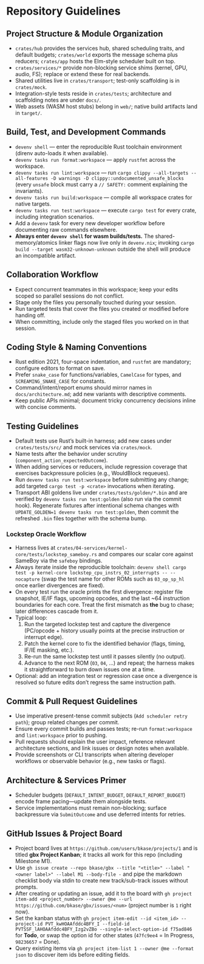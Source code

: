 # Repository Guidelines

## Project Structure & Module Organization
- `crates/hub` provides the services hub, shared scheduling traits, and default budgets; `crates/world` exports the message schema plus reducers; `crates/app` hosts the Elm-style scheduler built on top.
- `crates/services/*` provide non-blocking service shims (kernel, GPU, audio, FS); replace or extend these for real backends.
- Shared utilities live in `crates/transport`; test-only scaffolding is in `crates/mock`.
- Integration-style tests reside in `crates/tests`; architecture and scaffolding notes are under `docs/`.
- Web assets (WASM host stubs) belong in `web/`; native build artifacts land in `target/`.

## Build, Test, and Development Commands
- `devenv shell` — enter the reproducible Rust toolchain environment (direnv auto-loads it when available).
- `devenv tasks run format:workspace` — apply `rustfmt` across the workspace.
- `devenv tasks run lint:workspace` — run `cargo clippy --all-targets --all-features -D warnings -D clippy::undocumented_unsafe_blocks` (every `unsafe` block must carry a `// SAFETY:` comment explaining the invariants).
- `devenv tasks run build:workspace` — compile all workspace crates for native targets.
- `devenv tasks run test:workspace` — execute `cargo test` for every crate, including integration scenarios.
- Add a `devenv` task for every new developer workflow before documenting raw commands elsewhere.
- **Always enter `devenv shell` for wasm builds/tests.** The shared-memory/atomics linker flags now live only in `devenv.nix`; invoking `cargo build --target wasm32-unknown-unknown` outside the shell will produce an incompatible artifact.

## Collaboration Workflow
- Expect concurrent teammates in this workspace; keep your edits scoped so parallel sessions do not conflict.
- Stage only the files you personally touched during your session.
- Run targeted tests that cover the files you created or modified before handing off.
- When committing, include only the staged files you worked on in that session.

## Coding Style & Naming Conventions
- Rust edition 2021, four-space indentation, and `rustfmt` are mandatory; configure editors to format on save.
- Prefer `snake_case` for functions/variables, `CamelCase` for types, and `SCREAMING_SNAKE_CASE` for constants.
- Command/intent/report enums should mirror names in `docs/architecture.md`; add new variants with descriptive comments.
- Keep public APIs minimal; document tricky concurrency decisions inline with concise comments.

## Testing Guidelines
- Default tests use Rust’s built-in harness; add new cases under `crates/tests/src/` and mock services via `crates/mock`.
- Name tests after the behavior under scrutiny (`component_action_expectedOutcome`).
- When adding services or reducers, include regression coverage that exercises backpressure policies (e.g., WouldBlock requeues).
- Run `devenv tasks run test:workspace` before submitting any change; add targeted `cargo test -p <crate>` invocations when iterating.
- Transport ABI goldens live under `crates/tests/golden/*.bin` and are verified by `devenv tasks run test:golden` (also run via the commit hook). Regenerate fixtures after intentional schema changes with `UPDATE_GOLDEN=1 devenv tasks run test:golden`, then commit the refreshed `.bin` files together with the schema bump.

### Lockstep Oracle Workflow
- Harness lives at `crates/04-services/kernel-core/tests/lockstep_sameboy.rs` and compares our scalar core against SameBoy via the `safeboy` bindings.
- Always iterate inside the reproducible toolchain: `devenv shell cargo test -p kernel-core lockstep_cpu_instrs_02_interrupts -- --nocapture` (swap the test name for other ROMs such as `03_op_sp_hl` once earlier divergences are fixed).
- On every test run the oracle prints the first divergence: register file snapshot, IE/IF flags, upcoming opcodes, and the last ~64 instruction boundaries for each core. Treat the first mismatch as **the** bug to chase; later differences cascade from it.
- Typical loop:
  1. Run the targeted lockstep test and capture the divergence (PC/opcode + history usually points at the precise instruction or interrupt edge).
  2. Patch the kernel core to fix the identified behavior (flags, timing, IF/IE masking, etc.).
  3. Re-run the same lockstep test until it passes silently (no output).
  4. Advance to the next ROM (`03`, `04`, …) and repeat; the harness makes it straightforward to burn down issues one at a time.
- Optional: add an integration test or regression case once a divergence is resolved so future edits don’t regress the same instruction path.

## Commit & Pull Request Guidelines
- Use imperative present-tense commit subjects (`Add scheduler retry path`); group related changes per commit.
- Ensure every commit builds and passes tests; re-run `format:workspace` and `lint:workspace` prior to pushing.
- Pull requests should explain the user impact, reference relevant architecture sections, and link issues or design notes when available.
- Provide screenshots or CLI transcripts when altering developer workflows or observable behavior (e.g., new tasks or flags).

## Architecture & Services Primer
- Scheduler budgets (`DEFAULT_INTENT_BUDGET`, `DEFAULT_REPORT_BUDGET`) encode frame pacing—update them alongside tests.
- Service implementations must remain non-blocking; surface backpressure via `SubmitOutcome` and use deferred intents for retries.

## GitHub Issues & Project Board
- Project board lives at `https://github.com/users/bkase/projects/1` and is titled **gbx Project Kanban**; it tracks all work for this repo (including Milestone M1).
- Use `gh issue create --repo bkase/gbx --title "<title>" --label "<owner label>" --label M1 --body-file -` and pipe the markdown checklist body via stdin to create new track/sub-track issues without prompts.
- After creating or updating an issue, add it to the board with `gh project item-add <project_number> --owner @me --url https://github.com/bkase/gbx/issues/<num>` (project number is `1` right now).
- Set the kanban status with `gh project item-edit --id <item_id> --project-id PVT_kwHOAAfddc4BFY_I --field-id PVTSSF_lAHOAAfddc4BFY_Izg2vZBo --single-select-option-id f75ad846` for **Todo**, or swap the option id for other states (`47fc9ee4` = In Progress, `98236657` = Done).
- Query existing items via `gh project item-list 1 --owner @me --format json` to discover item ids before editing fields.
